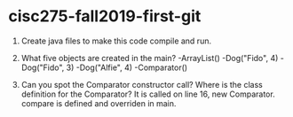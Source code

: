 # cisc275-fall2019-first-git
1. Create java files to make this code compile and run.

2. What five objects are created in the main?
-ArrayList<Dog>()
-Dog("Fido", 4)
-Dog("Fido", 3)
-Dog("Alfie", 4)
-Comparator<Animal>()

3. Can you spot the Comparator constructor call? Where is the class definition for the Comparator?
It is called on line 16, new Comparator<Animal>. compare is defined and overriden in main.